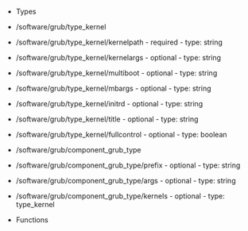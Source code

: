  - Types
  - /software/grub/type_kernel
   - /software/grub/type_kernel/kernelpath
    - required
    - type: string
   - /software/grub/type_kernel/kernelargs
    - optional
    - type: string
   - /software/grub/type_kernel/multiboot
    - optional
    - type: string
   - /software/grub/type_kernel/mbargs
    - optional
    - type: string
   - /software/grub/type_kernel/initrd
    - optional
    - type: string
   - /software/grub/type_kernel/title
    - optional
    - type: string
   - /software/grub/type_kernel/fullcontrol
    - optional
    - type: boolean
  - /software/grub/component_grub_type
   - /software/grub/component_grub_type/prefix
    - optional
    - type: string
   - /software/grub/component_grub_type/args
    - optional
    - type: string
   - /software/grub/component_grub_type/kernels
    - optional
    - type: type_kernel

 - Functions
